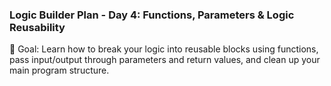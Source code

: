 ### Logic Builder Plan - Day 4: Functions, Parameters & Logic Reusability

🎯 Goal: Learn how to break your logic into reusable blocks using functions, pass input/output through parameters and return values, and clean up your main program structure.
